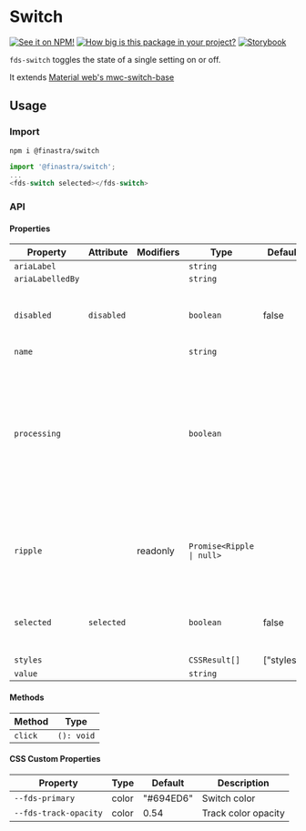 # Switch

[![See it on NPM!](https://img.shields.io/npm/v/@finastra/switch?style=for-the-badge)](https://www.npmjs.com/package/@finastra/switch)
[![How big is this package in your project?](https://img.shields.io/bundlephobia/minzip/@finastra/switch?style=for-the-badge)](https://bundlephobia.com/result?p=@finastra/switch')
[![Storybook](https://shields.io/badge/-Play%20with%20this%20web%20component-2a0481?logo=storybook&style=for-the-badge)](https://finastra.github.io/finastra-design-system/?path=/story/forms-switch--default)


`fds-switch` toggles the state of a single setting on or off.

It extends [Material web's mwc-switch-base](https://github.com/material-components/material-web/tree/master/packages/switch)

## Usage

### Import

```
npm i @finastra/switch
```

```ts
import '@finastra/switch';
...
<fds-switch selected></fds-switch>
```


### API
<!-- DOC -->
#### Properties

| Property         | Attribute  | Modifiers | Type                      | Default    | Description                                      |
|------------------|------------|-----------|---------------------------|------------|--------------------------------------------------|
| `ariaLabel`      |            |           | `string`                  |            |                                                  |
| `ariaLabelledBy` |            |           | `string`                  |            |                                                  |
| `disabled`       | `disabled` |           | `boolean`                 | false      | Indicates whether or not the switch is disabled. |
| `name`           |            |           | `string`                  |            |                                                  |
| `processing`     |            |           | `boolean`                 |            | Indicates whether or not the switch is processing and showing a loading<br />indicator. A disabled switch cannot be processing. |
| `ripple`         |            | readonly  | `Promise<Ripple \| null>` |            | Implement ripple getter for Ripple integration with mwc-formfield |
| `selected`       | `selected` |           | `boolean`                 | false      | If true, the switch is on. If false, the switch is off. |
| `styles`         |            |           | `CSSResult[]`             | ["styles"] |                                                  |
| `value`          |            |           | `string`                  |            |                                                  |

#### Methods

| Method  | Type       |
|---------|------------|
| `click` | `(): void` |

#### CSS Custom Properties

| Property              | Type  | Default   | Description         |
|-----------------------|-------|-----------|---------------------|
| `--fds-primary`       | color | "#694ED6" | Switch color        |
| `--fds-track-opacity` | color | 0.54      | Track color opacity |
<!-- /DOC -->
